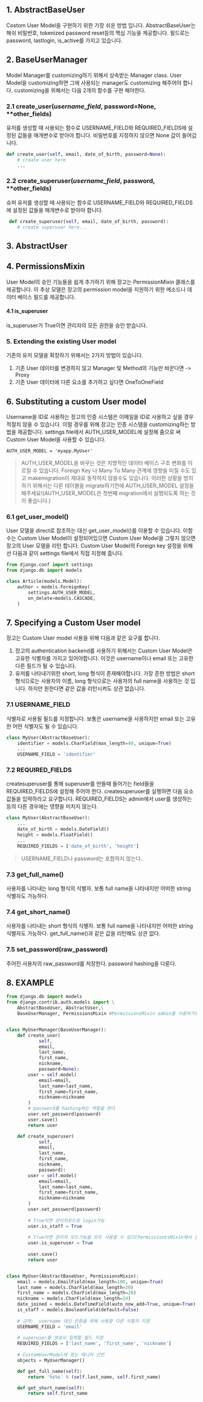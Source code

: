 ## 1. AbstractBaseUser
Costom User Model을 구현하기 위한 가장 쉬운 방법 입니다.  AbstractBaseUser는 해쉬 비밀번호, tokenized password reset등의 핵심 기능을 제공합니다. 필드로는 password, lastlogin, is_active를 가지고 있습니다.


## 2. BaseUserManager
Model Manager를 customizing하기 위해서 상속받는 Manager class. User Model을 customizing하면 그에 사용되는 manager도 customizing 해주어야 합니다. customizing을 위해서는 다음 2개의 함수를 구현 해야한다.
### 2.1 create_user(*username_field*, password=None, **other_fields)
유저를 생성할 때 사용되는 함수로 USERNAME_FIELD와 REQUIRED_FIELDS에 설정된 값들을 매개변수로 받아야 합니다. 비밀번호를 지정하지 않으면 None 값이 들어갑니다.
```python
def create_user(self, email, date_of_birth, password=None):
    # create user here
    ...
```
### 2.2 create_superuser(*username_field*, password, **other_fields)
 슈퍼 유저를 생성할 때 사용되는 함수로 USERNAME_FIELD와 REQUIRED_FIELDS에 설정된 값들을 매개변수로 받아야 합니다.
```python
 def create_superuser(self, email, date_of_birth, password):
    # create superuser here...
```
## 3. AbstractUser
## 4. PermissionsMixin
User Model의 승인 기능들을 쉽게 추가하기 위해 장고는 PermissionMixin 클래스를 제공합니다. 이 추상 모델은 장고의 permission model을 지원하기 위한 메소드나 데이터 베이스 필드를 제공합니다.

#### 4.1 is_superuser
is_superuser가 True이면 관리자의 모든 권한을 승인 받습니다.

### 5. Extending the existing User model
기존의 유저 모델을 확장하기 위해서는 2가지 방법이 있습니다.
1. 기존 User 데이터를 변경하지 않고 Manager 및 Method의 기능만 바꾼다면 -> Proxy
2. 기존 User 데이터에 다른 요소를 추가하고 싶다면 OneToOneField

## 6. Substituting a custom User model
Username을 ID로 사용하는 장고의 인증 시스템은 이메일을 ID로 사용하고  싶을 경우 적절치 않을 수 있습니다. 이럴 경우를 위해 장고는 인증 시스템을 customizing하는 방법을 제공합니다.  settings file에서 AUTH_USER_MODEL에 설정해 줌으로 써 Custom User Model을 사용할 수 있습니다.
```pyhon
AUTH_USER_MODEL = 'myapp.MyUser'
```
> AUTH_USER_MODEL을 바꾸는 것은 치명적인 데이터 베이스 구조 변화를 이르킬 수 있습니다. Foreign Key 나 Many To Many 관계에 영향을 미칠 수도 있고 makemigration이 재대로 동작하지 않을수도 있습니다. 이러한 상황을 방지 하기 위해서는 다른 테이블을 migrate하기전에 AUTH_USER_MODEL 설정을 해주세요!(AUTH_USER_MODEL은 첫번째 migration에서 실행되도록 하는 것이 좋습니다.)

### 6.1 get_user_model()
User 모델을 direct로 참조하는 대신 get_user_model()를 이용할 수 있습니다. 이함수는 Custom User Model이 설정되어있으면 Custom User Model을 그렇지 않으면 장고의 User 모델을 리턴 합니다. Custom User Model의 Foreign key 설정을 위해선 다음과 같이 settings file에서 직접 지정해 줍니다.

```python
from django.conf import settings
from django.db import models

class Article(models.Model):
    author = models.ForeignKey(
        settings.AUTH_USER_MODEL,
        on_delete=models.CASCADE,
    )
```

## 7. Specifying a Custom User model
장고는 Custom User model 사용을 위해 다음과 같은 요구를 합니다.
1. 장고의 authentication backend를 사용하기 위해서는 Custom User Model은 고유한 식별자를 가지고 있어야합니다. 이것은 username이나 email 또는 고유한 다른 필드가 될 수 있습니다.
2.  유저를 나타내기위한 short, long 형식이 존재해야합니다.  가장 흔한 방법은 short 형식으로는 사용자의 이름, long 형식으로는 사용자의 full name을 사용하는 것 입니다. 하지만 원한다면 같은 값을 리턴시켜도 상관 없습니다.

### 7.1 USERNAME_FIELD
식별자로 사용될 필드를 지정합니다. 보통은 username을 사용하지만 email 또는 고유한 어떤 식별자도 될 수 있습니다.
```python
class MyUser(AbstractBaseUser):
    identifier = models.CharField(max_length=40, unique=True)
    ...
    USERNAME_FIELD = 'identifier'

```
### 7.2 REQUIRED_FIELDS
createsuperuser를 통해 superuser를 만들때 들어가는 field들을 REQUIRED_FIELDS에 설정해 주어야 한다. createsuperuser를 실행하면 다음 요소값들을  입력하라고 요구합니다. REQUIRED_FIELDS는 admin에서 user를 생성하는 등의 다른 경우에는 영향을 미치지 않는다.
```python
class MyUser(AbstractBaseUser):
    ...
    date_of_birth = models.DateField()
    height = models.FloatField()
    ...
    REQUIRED_FIELDS = ['date_of_birth', 'height']
```
> USERNAME_FIELD나 password는 포함하지 않는다.

### 7.3 get_full_name()
사용자를 나타내는 long 형식의 식별자. 보통 full name을 나타내지만 어떠한 string 식별자도 가능하다.

### 7.4 get_short_name()
사용자를 나타내는 short 형식의 식별자. 보통 full name을 나타내지만 어떠한 string 식별자도 가능하다. get_full_name()과 같은 값을 리턴해도 상관 없다.

### 7.5 set_password(raw_password)
주어진 사용자의 raw_password를 저장한다. password hashing을 다룬다.

## 8. EXAMPLE
```python
from django.db import models
from django.contrib.auth.models import \
    AbstractBaseUser, AbstractUser,\
    BaseUserManager, PermissionsMixin #PermissionsMixin admin을 사용하기위한 클래스


class MyUserManager(BaseUserManager):
    def create_user(
            self,
            email,
            last_name,
            first_name,
            nickname,
            password=None):
        user = self.model(
            email=email,
            last_name=last_name,
            first_name=first_name,
            nickname=nickname
        )
        # password를 hashing하는 역할을 한다
        user.set_password(password)
        user.save()
        return user

    def create_superuser(
            self,
            email,
            last_name,
            first_name,
            nickname,
            password):
        user = self.model(
            email=email,
            last_name=last_name,
            first_name=first_name,
            nickname=nickname
        )
        user.set_password(password)
        
        # True이면 관리자모드로 login가능
        user.is_staff = True
        
        # True이면 관리자 모드기능을 모두 사용할 수 있다(PermissiontsMixin에서 상속)
        user.is_superuser = True 
        
        user.save()
        return user


class MyUser(AbstractBaseUser, PermissionsMixin):
    email = models.EmailField(max_length=100, unique=True)
    last_name = models.CharField(max_length=20)
    first_name = models.CharField(max_length=20)
    nickname = models.CharField(max_length=24)
    date_joined = models.DateTimeField(auto_now_add=True, unique=True)
    is_staff = models.BooleanField(default=False)
    
    # 규약:  username 대신 인증을 위해 사용할 다른 식별자 지정
    USERNAME_FIELD = 'email'
    
    # superuser를 생성시 입력할 필드 지정
    REQUIRED_FIELDS = ['last_name', 'first_name', 'nickname']
    
    # CustomUserModel에 맞는 매니저 선언
    objects = MyUserManager()

    def get_full_name(self):
        return '%s%s' % (self.last_name, self.first_name)

    def get_short_name(self):
        return self.first_name

```
